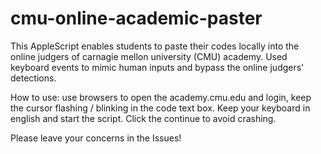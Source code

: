 # cmu-online-academic-paster
This AppleScript enables students to paste their codes locally into the online judgers of carnagie mellon university (CMU) academy. 
Used keyboard events to mimic human inputs and bypass the online judgers' detections.

How to use:
use browsers to open the academy.cmu.edu and login, keep the cursor flashing / blinking in the code text box.
Keep your keyboard in english and start the script.
Click the continue to avoid crashing.


Please leave your concerns in the Issues!
